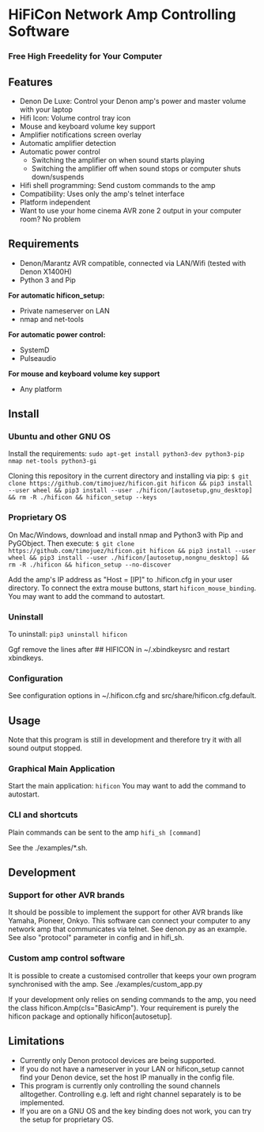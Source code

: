 # HiFiCon Network Amp Controlling Software
### Free High Freedelity for Your Computer

## Features
- Denon De Luxe: Control your Denon amp's power and master volume with your laptop
- Hifi Icon: Volume control tray icon
- Mouse and keyboard volume key support
- Amplifier notifications screen overlay
- Automatic amplifier detection
- Automatic power control
	- Switching the amplifier on when sound starts playing
	- Switching the amplifier off when sound stops or computer shuts down/suspends
- Hifi shell programming: Send custom commands to the amp
- Compatibility: Uses only the amp's telnet interface
- Platform independent
- Want to use your home cinema AVR zone 2 output in your computer room? No problem


## Requirements
- Denon/Marantz AVR compatible, connected via LAN/Wifi (tested with Denon X1400H)
- Python 3 and Pip

**For automatic hificon_setup:**
- Private nameserver on LAN
- nmap and net-tools

**For automatic power control:**
- SystemD
- Pulseaudio

**For mouse and keyboard volume key support**
- Any platform


## Install

### Ubuntu and other GNU OS
Install the requirements:
`sudo apt-get install python3-dev python3-pip nmap net-tools python3-gi`

Cloning this repository in the current directory and installing via pip:
`$ git clone https://github.com/timojuez/hificon.git hificon && pip3 install --user wheel && pip3 install --user ./hificon/[autosetup,gnu_desktop] && rm -R ./hificon && hificon_setup --keys`

### Proprietary OS
On Mac/Windows, download and install nmap and Python3 with Pip and PyGObject.
Then execute:
`$ git clone https://github.com/timojuez/hificon.git hificon && pip3 install --user wheel && pip3 install --user ./hificon/[autosetup,nongnu_desktop] && rm -R ./hificon && hificon_setup --no-discover`

Add the amp's IP address as "Host = [IP]" to .hificon.cfg in your user directory.
To connect the extra mouse buttons, start `hificon_mouse_binding`. You may want to add the command to autostart.

### Uninstall
To uninstall: `pip3 uninstall hificon`

Ggf remove the lines after ## HIFICON in ~/.xbindkeysrc and restart xbindkeys.


### Configuration
See configuration options in ~/.hificon.cfg and src/share/hificon.cfg.default.


## Usage

Note that this program is still in development and therefore try it with all sound output stopped.

### Graphical Main Application
Start the main application:
`hificon`
You may want to add the command to autostart.


### CLI and shortcuts
Plain commands can be sent to the amp
`hifi_sh [command]`

See the ./examples/*.sh.


## Development

### Support for other AVR brands
It should be possible to implement the support for other AVR brands like Yamaha, Pioneer, Onkyo. This software can connect your computer to any network amp that communicates via telnet. See denon.py as an example. See also "protocol" parameter in config and in hifi_sh.

### Custom amp control software
It is possible to create a customised controller that keeps your own program synchronised with the amp.
See ./examples/custom_app.py

If your development only relies on sending commands to the amp, you need the class hificon.Amp(cls="BasicAmp"). Your requirement is purely the hificon package and optionally hificon[autosetup].


## Limitations
- Currently only Denon protocol devices are being supported.
- If you do not have a nameserver in your LAN or hificon_setup cannot find your Denon device, set the host IP manually in the config file.
- This program is currently only controlling the sound channels alltogether. Controlling e.g. left and right channel separately is to be implemented.
- If you are on a GNU OS and the key binding does not work, you can try the setup for proprietary OS.

